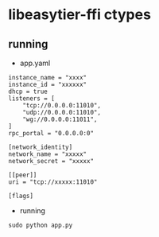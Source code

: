 # libeasytier-ffi ctypes

## running 

* app.yaml

```code
instance_name = "xxxx"
instance_id = "xxxxxx"
dhcp = true
listeners = [
    "tcp://0.0.0.0:11010",
    "udp://0.0.0.0:11010",
    "wg://0.0.0.0:11011",
]
rpc_portal = "0.0.0.0:0"

[network_identity]
network_name = "xxxxx"
network_secret = "xxxxx"

[[peer]]
uri = "tcp://xxxxx:11010"

[flags]
```

* running

```code
sudo python app.py
```
